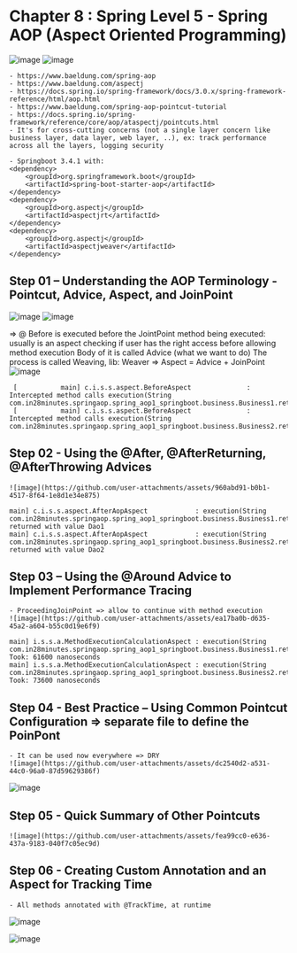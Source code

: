# Chapter 8 : Spring Level 5 - Spring AOP (Aspect Oriented Programming)
  ![image](https://github.com/user-attachments/assets/f7378c6c-62d0-4787-a614-807981b02380)
  ![image](https://github.com/user-attachments/assets/8e711282-9788-4476-b453-48d52a04346f)

	- https://www.baeldung.com/spring-aop
	- https://www.baeldung.com/aspectj
	- https://docs.spring.io/spring-framework/docs/3.0.x/spring-framework-reference/html/aop.html
	- https://www.baeldung.com/spring-aop-pointcut-tutorial
	- https://docs.spring.io/spring-framework/reference/core/aop/ataspectj/pointcuts.html
	- It's for cross-cutting concerns (not a single layer concern like business layer, data layer, web layer, ..), ex: track performance across all the layers, logging security

	- Springboot 3.4.1 with:
	<dependency>
	    <groupId>org.springframework.boot</groupId>
	    <artifactId>spring-boot-starter-aop</artifactId>
	</dependency>
	<dependency>
	    <groupId>org.aspectj</groupId>
	    <artifactId>aspectjrt</artifactId>
	</dependency>
	<dependency>
	    <groupId>org.aspectj</groupId>
	    <artifactId>aspectjweaver</artifactId>
	</dependency>
	
## Step 01 – Understanding the AOP Terminology - Pointcut, Advice, Aspect, and JoinPoint
  ![image](https://github.com/user-attachments/assets/a82b1ac7-b3de-4597-af1e-80496d020b6b)
  ![image](https://github.com/user-attachments/assets/f3fdc9f3-9098-4fc9-90ca-a47f72d765fd)
	
 => @ Before is executed before the JointPoint method being executed: usually is an aspect checking if user has the right access before allowing method execution
	Body of it is called Advice (what we want to do)
	The process is called Weaving, lib: Weaver
	=> Aspect = Advice + JoinPoint
  ![image](https://github.com/user-attachments/assets/d6e46292-7daf-4e22-96da-1084042eb8b8)
	
	 [           main] c.i.s.s.aspect.BeforeAspect              : Intercepted method calls execution(String com.in28minutes.springaop.spring_aop1_springboot.business.Business1.returnSomething())
	 [           main] c.i.s.s.aspect.BeforeAspect              : Intercepted method calls execution(String com.in28minutes.springaop.spring_aop1_springboot.business.Business2.returnSomething())
	
	
## Step 02 - Using the @After, @AfterReturning, @AfterThrowing Advices
	![image](https://github.com/user-attachments/assets/960abd91-b0b1-4517-8f64-1e8d1e34e875)
	
	main] c.i.s.s.aspect.AfterAopAspect            : execution(String com.in28minutes.springaop.spring_aop1_springboot.business.Business1.returnSomething()) returned with value Dao1
	main] c.i.s.s.aspect.AfterAopAspect            : execution(String com.in28minutes.springaop.spring_aop1_springboot.business.Business2.returnSomething()) returned with value Dao2
	
	
## Step 03 – Using the @Around Advice to Implement Performance Tracing
	- ProceedingJoinPoint => allow to continue with method execution
    ![image](https://github.com/user-attachments/assets/ea17ba0b-d635-45a2-a604-b55c0d19e6f9)
	
	main] i.s.s.a.MethodExecutionCalculationAspect : execution(String com.in28minutes.springaop.spring_aop1_springboot.business.Business1.returnSomething()) Took: 61600 nanoseconds
	main] i.s.s.a.MethodExecutionCalculationAspect : execution(String com.in28minutes.springaop.spring_aop1_springboot.business.Business2.returnSomething()) Took: 73600 nanoseconds
	
	
## Step 04 - Best Practice – Using Common Pointcut Configuration => separate file to define the PoinPont
	- It can be used now everywhere => DRY
	![image](https://github.com/user-attachments/assets/dc2540d2-a531-44c0-96a0-87d59629386f)
  ![image](https://github.com/user-attachments/assets/bae8b39a-d159-4a7b-99a9-400f22a2ab2a)

## Step 05 - Quick Summary of Other Pointcuts
	![image](https://github.com/user-attachments/assets/fea99cc0-e636-437a-9183-040f7c05ec9d)

## Step 06 - Creating Custom Annotation and an Aspect for Tracking Time
	- All methods annotated with @TrackTime, at runtime
   ![image](https://github.com/user-attachments/assets/ee3ea95c-0ee0-4543-b86a-26639f1b8b48)
   
	
![image](https://github.com/user-attachments/assets/5f380a04-ae6e-42af-a18e-3337ca4ab35f)

